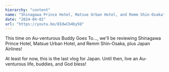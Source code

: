 ```yaml
---
hierarchy: "content"
name: "Shinagawa Prince Hotel, Matsue Urban Hotel, and Remm Shin-Osaka"
date: "2024-04-02"
url: "https://youtu.be/8IdwCb4by5Q"
---
```


This time on Au-venturous Buddy Goes To..., we'll be reviewing Shinagawa Prince Hotel, Matsue Urban Hotel, and Remm Shin-Osaka, plus Japan Airlines!

At least for now, this is the last vlog for Japan. Until then, live an Au-venturous life, buddies, and God bless!
